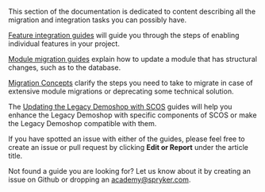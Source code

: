 This section of the documentation is dedicated to content describing all the migration and integration tasks you can possibly have.

[Feature integration guides](https://documentation.spryker.com/docs/en/en/about-integration) will guide you through the steps of enabling individual features in your project.

[Module migration guides](https://documentation.spryker.com/docs/en/en/about-migration) explain how to update a module that has structural changes, such as to the database.

[Migration Concepts](https://documentation.spryker.com/docs/en/en/about-migration-concepts) clarify the steps you need to take to migrate in case of extensive module migrations or deprecating some technical solution.

The [Updating the Legacy Demoshop with SCOS](https://documentation.spryker.com/docs/en/en/about-updating) guides will help you enhance the Legacy Demoshop with specific components of SCOS or make the Legacy Demoshop compatible with them.

If you have spotted an issue with either of the guides, please feel free to create an issue or pull request by clicking **Edit or Report** under the article title.

Not found a guide you are looking for? Let us know about it by creating an issue on Github or dropping an  [academy@spryker.com](mailto:academy@spryker.com).